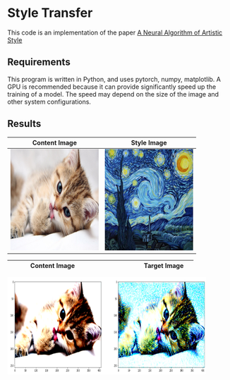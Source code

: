 # Style Transfer 
This code is an implementation of the paper [A Neural Algorithm of Artistic Style](https://arxiv.org/pdf/1508.06576.pdf)

## Requirements
This program is written in Python, and uses pytorch, numpy, matplotlib.
A GPU is recommended because it can provide significantly speed up the training of a model. The speed may depend on the size of the image and other system configurations.

## Results

| Content Image             |  Style Image |
:-------------------------:|:-------------------------:
<img src = "https://github.com/HarshRangwala/NeuralNetworkProjects/blob/master/Style%20Transfer%20with%20PyTorch/cat.jpeg" width = "200" height = "230"> | <img src = "https://github.com/HarshRangwala/NeuralNetworkProjects/blob/master/Style%20Transfer%20with%20PyTorch/starry_night.jpg" width = "200" height = "230">

|&nbsp; &nbsp; &nbsp; &nbsp; &nbsp; &nbsp;   Content Image           &nbsp; &nbsp; &nbsp; &nbsp; &nbsp; &nbsp; &nbsp; &nbsp; &nbsp; &nbsp; &nbsp; &nbsp; &nbsp; |&nbsp; &nbsp; &nbsp; &nbsp; &nbsp; &nbsp;          Target Image         &nbsp; &nbsp; |
:-------------------------:|:-------------------------:
<img src = "https://github.com/HarshRangwala/NeuralNetworkProjects/blob/master/Style%20Transfer%20with%20PyTorch/2020-04-22.png" width = "450" height = "220"> 
